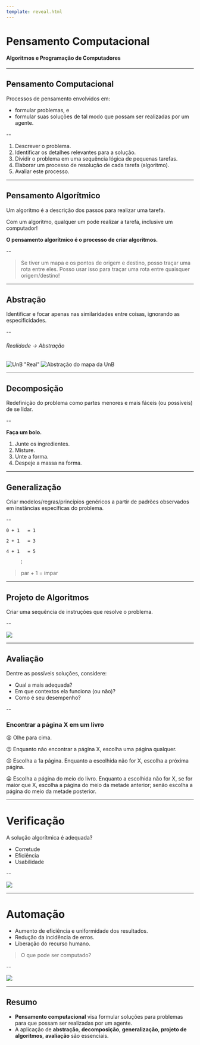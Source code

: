 ```yaml
---
template: reveal.html
---
```


# Pensamento Computacional

#### Algoritmos e Programação de Computadores

---

## Pensamento Computacional

Processos de pensamento envolvidos em:
* formular problemas, e
* formular suas soluções de tal modo que possam ser realizadas por um agente.

--

1. Descrever o problema.
1. Identificar os detalhes relevantes para a solução.
1. Dividir o problema em uma sequência lógica de pequenas tarefas.
1. Elaborar um processo de resolução de cada tarefa (algoritmo).
1. Avaliar este processo.

---

## Pensamento Algorítmico

Um algoritmo é a descrição dos passos para realizar uma tarefa.

Com um algoritmo, qualquer um pode realizar a tarefa, inclusive um computador!

**O pensamento algorítmico é o processo de criar algoritmos.**

--

> Se tiver um mapa e os pontos de origem e destino, posso traçar uma rota entre eles. Posso usar isso para traçar uma rota entre quaisquer origem/destino!

<!-- --

> Se tiver as quantidades adequadas de certos ingredientes, posso seguir uma sequência de passos e obter um bolo. Posso usar isso para fazer qualquer bolo! -->

---

## Abstração

Identificar e focar apenas nas similaridades entre coisas, ignorando as especificidades.

--

###### Realidade → Abstração

![UnB "Real"](assets/img/unb_mapa.png "Mapa da UnB") <!-- .element height="49%" width="49%" -->![Abstração do mapa da UnB](assets/img/unb_modelo.png "Abstração do mapa da UnB")<!-- .element height="49%" width="49%" -->

---

## Decomposição

Redefinição do problema como partes menores e mais fáceis (ou possíveis) de se lidar.

--

**Faça um bolo.**
1. Junte os ingredientes.
1. Misture.
1. Unte a forma.
1. Despeje a massa na forma.

---

## Generalização

Criar modelos/regras/princípios genéricos a partir de padrões observados em instâncias específicas do problema.

--

`0 + 1   = 1`

`2 + 1   = 3`

`4 + 1   = 5`

`     ⋮`

> par + 1 = ímpar

---

## Projeto de Algoritmos

Criar uma sequência de instruções que resolve o problema.

--

<img style="display:inline-block;vertical-align:middle;" src="https://img.shields.io/badge/TODO-ProjetodeAlgoritmos-red">

---

## Avaliação

Dentre as possíveis soluções, considere:
- Qual a mais adequada?
- Em que contextos ela funciona (ou não)?
- Como é seu desempenho?

--

### Encontrar a página X em um livro

😫 Olhe para cima.

😐 Enquanto não encontrar a página X, escolha uma página qualquer.

😌 Escolha a 1a página. Enquanto a escolhida não for X, escolha a próxima página.

😀 Escolha a página do meio do livro. Enquanto a escolhida não for X, se for maior que X, escolha a página do meio da metade anterior; senão escolha a página do meio da metade posterior.

---

# Verificação

A solução algorítmica é adequada?
- Corretude
- Eficiência
- Usabilidade

--

<img style="display:inline-block;vertical-align:middle;" src="https://img.shields.io/badge/TODO-Verificação-red">

---

# Automação

- Aumento de eficiência e uniformidade dos resultados.
- Redução da incidência de erros.
- Liberação do recurso humano.

> O que pode ser computado?

--

<img style="display:inline-block;vertical-align:middle;" src="https://img.shields.io/badge/TODO-Automação-red">

---

## Resumo

* **Pensamento computacional** visa formular soluções para problemas para que possam ser realizadas por um agente.
* A aplicação de **abstração**, **decomposição**, **generalização**, **projeto de algoritmos**, **avaliação** são essenciais.
